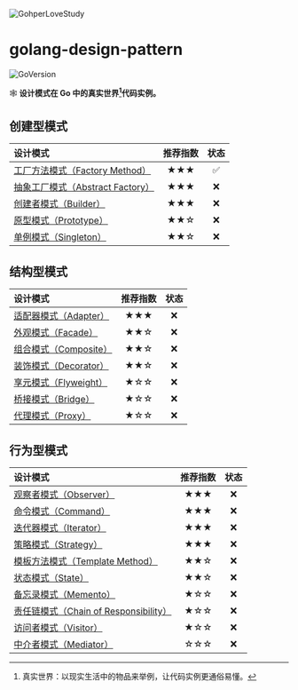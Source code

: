![GohperLoveStudy](https://user-images.githubusercontent.com/62499904/182999672-c47771ca-7d11-480c-a133-c25b467e8746.jpeg)
# golang-design-pattern
![GoVersion](https://img.shields.io/badge/Go-1.18%2B-%2334baeb?style=flat&logo=go)


🕸 **设计模式在 Go 中的真实世界[^1]代码实例。**

## 创建型模式
| 设计模式                         | 推荐指数 |         状态         |
|:-----------------------------|:----:|:------------------:|
| [工厂方法模式（Factory Method）]()   | ★★★  | :white_check_mark: |
| [抽象工厂模式（Abstract Factory）]() | ★★★  |        :x:         |
| [创建者模式（Builder）]()           | ★★★  |        :x:         |
| [原型模式（Prototype）]()          | ★★☆  |        :x:         |
| [单例模式（Singleton）]()          | ★★☆  |        :x:         |


## 结构型模式
| 设计模式                | 推荐指数 | 状态  |
|:--------------------|:----:|:---:|
| [适配器模式（Adapter）]()  | ★★★  | :x: |
| [外观模式（Facade）]()    | ★★☆  | :x: |
| [组合模式（Composite）]() | ★★☆  | :x: |
| [装饰模式（Decorator）]() | ★★☆  | :x: |
| [享元模式（Flyweight）]() | ★☆☆  | :x: |
| [桥接模式（Bridge）]()    | ★☆☆  | :x: |
| [代理模式（Proxy）]()     | ★☆☆  | :x: |


## 行为型模式
| 设计模式                               | 推荐指数 | 状态  |
|:-----------------------------------|:----:|:---:|
| [观察者模式（Observer）]()                | ★★★  | :x: |
| [命令模式（Command）]()                  | ★★★  | :x: |
| [迭代器模式（Iterator）]()                | ★★★  | :x: |
| [策略模式（Strategy）]()                 | ★★★  | :x: |
| [模板方法模式（Template Method）]()        | ★★☆  | :x: |
| [状态模式（State）]()                    | ★★☆  | :x: |
| [备忘录模式（Memento）]()                 | ★☆☆  | :x: |
| [责任链模式（Chain of Responsibility）]() | ★☆☆  | :x: |
| [访问者模式（Visitor）]()                 | ★☆☆  | :x: |
| [中介者模式（Mediator）]()                | ☆☆☆  | :x: |

[^1]: 真实世界：以现实生活中的物品来举例，让代码实例更通俗易懂。
